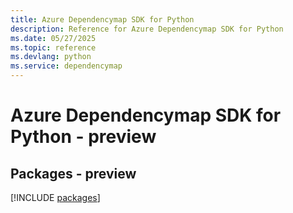 ```yaml
---
title: Azure Dependencymap SDK for Python
description: Reference for Azure Dependencymap SDK for Python
ms.date: 05/27/2025
ms.topic: reference
ms.devlang: python
ms.service: dependencymap
---
```

# Azure Dependencymap SDK for Python - preview
## Packages - preview
[!INCLUDE [packages](dependencymap-index.md)]